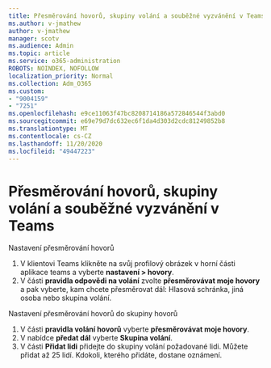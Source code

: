 ```yaml
---
title: Přesměrování hovorů, skupiny volání a souběžné vyzvánění v Teams
ms.author: v-jmathew
author: v-jmathew
manager: scotv
ms.audience: Admin
ms.topic: article
ms.service: o365-administration
ROBOTS: NOINDEX, NOFOLLOW
localization_priority: Normal
ms.collection: Adm_O365
ms.custom:
- "9004159"
- "7251"
ms.openlocfilehash: e9ce11063f47bc8208714186a572846544f3abd0
ms.sourcegitcommit: e69e79d7dc632ec6f1da4d303d2cdc81249852b8
ms.translationtype: MT
ms.contentlocale: cs-CZ
ms.lasthandoff: 11/20/2020
ms.locfileid: "49447223"
---
```

# <a name="call-forwarding-call-groups-and-simultaneous-ring-in-teams"></a>Přesměrování hovorů, skupiny volání a souběžné vyzvánění v Teams

Nastavení přesměrování hovorů

1. V klientovi Teams klikněte na svůj profilový obrázek v horní části aplikace teams a vyberte **nastavení > hovory**.
2. V části **pravidla odpovědi na volání** zvolte **přesměrovávat moje hovory** a pak vyberte, kam chcete přesměrovat dál: Hlasová schránka, jiná osoba nebo skupina volání.

Nastavení přesměrování hovorů do skupiny hovorů

1. V části **pravidla volání hovorů** vyberte **přesměrovávat moje hovory**.
2. V nabídce **předat dál** vyberte **Skupina volání**.
3. V části **Přidat lidi** přidejte do skupiny volání požadované lidi. Můžete přidat až 25 lidí. Kdokoli, kterého přidáte, dostane oznámení.
